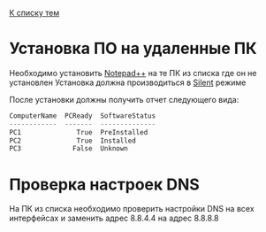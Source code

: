 [К списку тем](https://github.com/Vector-BCO/PowerShell.Learning/wiki)

# Установка ПО на удаленные ПК
Необходимо установить [Notepad++](https://notepad-plus-plus.org/downloads/) на те ПК из списка где он не установлен
Установка должна производиться в [Silent](https://community.notepad-plus-plus.org/topic/17824/how-to-silent-install-npp-7-7-mdt-installation) режиме

После установки должны получить отчет следующего вида:
```PowerShell
ComputerName  PCReady  SoftwareStatus
------------  -------  --------------
PC1              True  PreInstalled
PC2              True  Installed
PC3             False  Unknown
```

# Проверка настроек DNS
На ПК из списка необходимо проверить настройки DNS на всех интерфейсах и заменить адрес 8.8.4.4 на адрес 8.8.8.8 